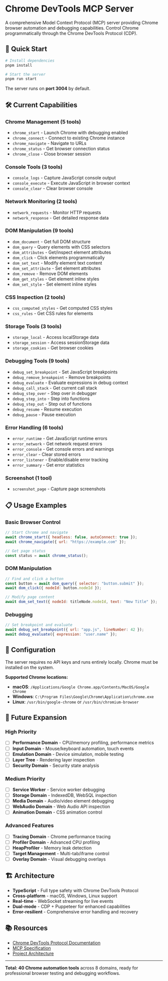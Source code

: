 # Chrome DevTools MCP Server

A comprehensive Model Context Protocol (MCP) server providing Chrome browser automation and
debugging capabilities. Control Chrome programmatically through the Chrome DevTools Protocol (CDP).

## 🚀 Quick Start

```bash
# Install dependencies
pnpm install

# Start the server
pnpm run start
```

The server runs on **port 3004** by default.

## 🛠️ Current Capabilities

### **Chrome Management (5 tools)**

- `chrome_start` - Launch Chrome with debugging enabled
- `chrome_connect` - Connect to existing Chrome instance
- `chrome_navigate` - Navigate to URLs
- `chrome_status` - Get browser connection status
- `chrome_close` - Close browser session

### **Console Tools (3 tools)**

- `console_logs` - Capture JavaScript console output
- `console_execute` - Execute JavaScript in browser context
- `console_clear` - Clear browser console

### **Network Monitoring (2 tools)**

- `network_requests` - Monitor HTTP requests
- `network_response` - Get detailed response data

### **DOM Manipulation (9 tools)**

- `dom_document` - Get full DOM structure
- `dom_query` - Query elements with CSS selectors
- `dom_attributes` - Get/inspect element attributes
- `dom_click` - Click elements programmatically
- `dom_set_text` - Modify element text content
- `dom_set_attribute` - Set element attributes
- `dom_remove` - Remove DOM elements
- `dom_get_styles` - Get element inline styles
- `dom_set_style` - Set element inline styles

### **CSS Inspection (2 tools)**

- `css_computed_styles` - Get computed CSS styles
- `css_rules` - Get CSS rules for elements

### **Storage Tools (3 tools)**

- `storage_local` - Access localStorage data
- `storage_session` - Access sessionStorage data
- `storage_cookies` - Get browser cookies

### **Debugging Tools (9 tools)**

- `debug_set_breakpoint` - Set JavaScript breakpoints
- `debug_remove_breakpoint` - Remove breakpoints
- `debug_evaluate` - Evaluate expressions in debug context
- `debug_call_stack` - Get current call stack
- `debug_step_over` - Step over in debugger
- `debug_step_into` - Step into functions
- `debug_step_out` - Step out of functions
- `debug_resume` - Resume execution
- `debug_pause` - Pause execution

### **Error Handling (6 tools)**

- `error_runtime` - Get JavaScript runtime errors
- `error_network` - Get network request errors
- `error_console` - Get console errors and warnings
- `error_clear` - Clear stored errors
- `error_listener` - Enable/disable error tracking
- `error_summary` - Get error statistics

### **Screenshot (1 tool)**

- `screenshot_page` - Capture page screenshots

## 📋 Usage Examples

### Basic Browser Control

```javascript
// Start Chrome and navigate
await chrome_start({ headless: false, autoConnect: true });
await chrome_navigate({ url: "https://example.com" });

// Get page status
const status = await chrome_status();
```

### DOM Manipulation

```javascript
// Find and click a button
const button = await dom_query({ selector: "button.submit" });
await dom_click({ nodeId: button.nodeId });

// Modify page content
await dom_set_text({ nodeId: titleNode.nodeId, text: "New Title" });
```

### Debugging

```javascript
// Set breakpoint and evaluate
await debug_set_breakpoint({ url: "app.js", lineNumber: 42 });
await debug_evaluate({ expression: "user.name" });
```

## 🔧 Configuration

The server requires no API keys and runs entirely locally. Chrome must be installed on the system.

**Supported Chrome locations:**

- **macOS**: `/Applications/Google Chrome.app/Contents/MacOS/Google Chrome`
- **Windows**: `C:\Program Files\Google\Chrome\Application\chrome.exe`
- **Linux**: `/usr/bin/google-chrome` or `/usr/bin/chromium-browser`

## 🎯 Future Expansion

### **High Priority**

- [ ] **Performance Domain** - CPU/memory profiling, performance metrics
- [ ] **Input Domain** - Mouse/keyboard automation, touch events
- [ ] **Emulation Domain** - Device simulation, mobile testing
- [ ] **Layer Tree** - Rendering layer inspection
- [ ] **Security Domain** - Security state analysis

### **Medium Priority**

- [ ] **Service Worker** - Service worker debugging
- [ ] **Storage Domain** - IndexedDB, WebSQL inspection
- [ ] **Media Domain** - Audio/video element debugging
- [ ] **WebAudio Domain** - Web Audio API inspection
- [ ] **Animation Domain** - CSS animation control

### **Advanced Features**

- [ ] **Tracing Domain** - Chrome performance tracing
- [ ] **Profiler Domain** - Advanced CPU profiling
- [ ] **HeapProfiler** - Memory leak detection
- [ ] **Target Management** - Multi-tab/iframe control
- [ ] **Overlay Domain** - Visual debugging overlays

## 🏗️ Architecture

- **TypeScript** - Full type safety with Chrome DevTools Protocol
- **Cross-platform** - macOS, Windows, Linux support
- **Real-time** - WebSocket streaming for live events
- **Dual-mode** - CDP + Puppeteer for enhanced capabilities
- **Error-resilient** - Comprehensive error handling and recovery

## 📚 Resources

- [Chrome DevTools Protocol Documentation](https://chromedevtools.github.io/devtools-protocol/)
- [MCP Specification](https://modelcontextprotocol.io/)
- [Project Architecture](../../docs/ARCHITECTURE.md)

---

**Total: 40 Chrome automation tools** across 8 domains, ready for professional browser testing and
debugging workflows.
